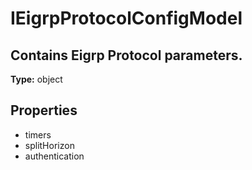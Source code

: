 # IEigrpProtocolConfigModel

## Contains Eigrp Protocol parameters.

**Type:** object

## Properties
* timers
* splitHorizon
* authentication
